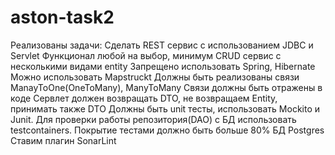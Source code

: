 # aston-task2
Реализованы задачи:
Сделать REST сервис с использованием JDBC и Servlet
Функционал любой на выбор, минимум CRUD сервис с несколькими видами entity
Запрещено использовать Spring, Hibernate
Можно использовать Mapstruckt
Должны быть реализованы связи ManayToOne(OneToMany), ManyToMany 
Связи должны быть отражены в коде
Сервлет должен возвращать DTO, не возвращаем Entity, принимать также DTO
Должны быть unit тесты, использовать Mockito и Junit.
Для проверки работы репозитория(DAO) с БД использовать testcontainers.
Покрытие тестами должно быть больше 80%
БД Postgres
Ставим плагин SonarLint
